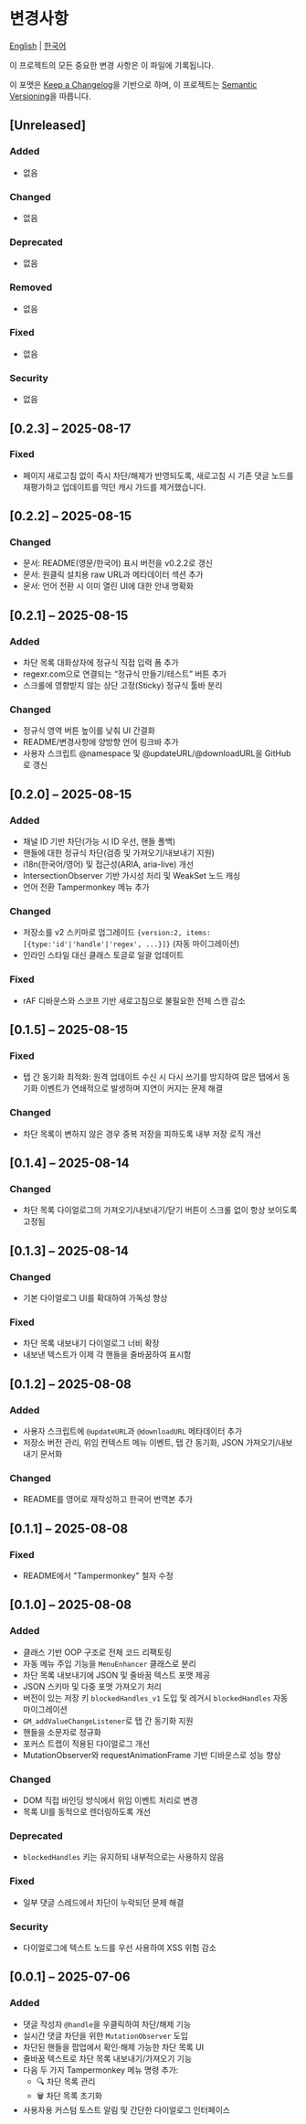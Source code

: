 # 변경사항

[English](CHANGELOG.md) | [한국어](CHANGELOG.ko.md)

이 프로젝트의 모든 중요한 변경 사항은 이 파일에 기록됩니다.

이 포맷은 [Keep a Changelog](https://keepachangelog.com/ko/1.1.0/)을 기반으로 하며,
이 프로젝트는 [Semantic Versioning](https://semver.org/lang/ko/spec/v2.0.0.html)을 따릅니다.

## [Unreleased]

### Added
- 없음

### Changed
- 없음

### Deprecated
- 없음

### Removed
- 없음

### Fixed
- 없음

### Security
- 없음

## [0.2.3] – 2025-08-17

### Fixed
- 페이지 새로고침 없이 즉시 차단/해제가 반영되도록, 새로고침 시 기존 댓글 노드를 재평가하고 업데이트를 막던 캐시 가드를 제거했습니다.

## [0.2.2] – 2025-08-15

### Changed
- 문서: README(영문/한국어) 표시 버전을 v0.2.2로 갱신
- 문서: 원클릭 설치용 raw URL과 메타데이터 섹션 추가
- 문서: 언어 전환 시 이미 열린 UI에 대한 안내 명확화

## [0.2.1] – 2025-08-15

### Added
- 차단 목록 대화상자에 정규식 직접 입력 폼 추가
- regexr.com으로 연결되는 “정규식 만들기/테스트” 버튼 추가
- 스크롤에 영향받지 않는 상단 고정(Sticky) 정규식 툴바 분리

### Changed
- 정규식 영역 버튼 높이를 낮춰 UI 간결화
- README/변경사항에 양방향 언어 링크바 추가
- 사용자 스크립트 @namespace 및 @updateURL/@downloadURL을 GitHub로 갱신

## [0.2.0] – 2025-08-15

### Added
- 채널 ID 기반 차단(가능 시 ID 우선, 핸들 폴백)
- 핸들에 대한 정규식 차단(검증 및 가져오기/내보내기 지원)
- i18n(한국어/영어) 및 접근성(ARIA, aria-live) 개선
- IntersectionObserver 기반 가시성 처리 및 WeakSet 노드 캐싱
- 언어 전환 Tampermonkey 메뉴 추가

### Changed
- 저장소를 v2 스키마로 업그레이드 `{version:2, items:[{type:'id'|'handle'|'regex', ...}]}` (자동 마이그레이션)
- 인라인 스타일 대신 클래스 토글로 일괄 업데이트

### Fixed
- rAF 디바운스와 스코프 기반 새로고침으로 불필요한 전체 스캔 감소

## [0.1.5] – 2025-08-15

### Fixed
- 탭 간 동기화 최적화: 원격 업데이트 수신 시 다시 쓰기를 방지하여 많은 탭에서 동기화 이벤트가 연쇄적으로 발생하며 지연이 커지는 문제 해결

### Changed
- 차단 목록이 변하지 않은 경우 중복 저장을 피하도록 내부 저장 로직 개선

## [0.1.4] – 2025-08-14

### Changed
- 차단 목록 다이얼로그의 가져오기/내보내기/닫기 버튼이 스크롤 없이 항상 보이도록 고정됨

## [0.1.3] – 2025-08-14

### Changed
- 기본 다이얼로그 UI를 확대하여 가독성 향상

### Fixed
- 차단 목록 내보내기 다이얼로그 너비 확장
- 내보낸 텍스트가 이제 각 핸들을 줄바꿈하여 표시함

## [0.1.2] – 2025-08-08

### Added
- 사용자 스크립트에 `@updateURL`과 `@downloadURL` 메타데이터 추가
- 저장소 버전 관리, 위임 컨텍스트 메뉴 이벤트, 탭 간 동기화, JSON 가져오기/내보내기 문서화

### Changed
- README를 영어로 재작성하고 한국어 번역본 추가

## [0.1.1] – 2025-08-08

### Fixed
- README에서 "Tampermonkey" 철자 수정

## [0.1.0] – 2025-08-08

### Added
- 클래스 기반 OOP 구조로 전체 코드 리팩토링
- 자동 메뉴 주입 기능을 `MenuEnhancer` 클래스로 분리
- 차단 목록 내보내기에 JSON 및 줄바꿈 텍스트 포맷 제공
- JSON 스키마 및 다중 포맷 가져오기 처리
- 버전이 있는 저장 키 `blockedHandles_v1` 도입 및 레거시 `blockedHandles` 자동 마이그레이션
- `GM_addValueChangeListener`로 탭 간 동기화 지원
- 핸들을 소문자로 정규화
- 포커스 트랩이 적용된 다이얼로그 개선
- MutationObserver와 requestAnimationFrame 기반 디바운스로 성능 향상

### Changed
- DOM 직접 바인딩 방식에서 위임 이벤트 처리로 변경
- 목록 UI를 동적으로 렌더링하도록 개선

### Deprecated
- `blockedHandles` 키는 유지하되 내부적으로는 사용하지 않음

### Fixed
- 일부 댓글 스레드에서 차단이 누락되던 문제 해결

### Security
- 다이얼로그에 텍스트 노드를 우선 사용하여 XSS 위험 감소

## [0.0.1] – 2025-07-06

### Added
- 댓글 작성자 `@handle`을 우클릭하여 차단/해제 기능
- 실시간 댓글 차단을 위한 `MutationObserver` 도입
- 차단된 핸들을 팝업에서 확인·해제 가능한 차단 목록 UI
- 줄바꿈 텍스트로 차단 목록 내보내기/가져오기 기능
- 다음 두 가지 Tampermonkey 메뉴 명령 추가:
  - 🔍 차단 목록 관리
  - 🗑️ 차단 목록 초기화
- 사용자용 커스텀 토스트 알림 및 간단한 다이얼로그 인터페이스
